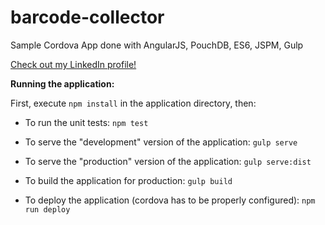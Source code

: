 # barcode-collector
Sample Cordova App done with AngularJS, PouchDB, ES6, JSPM, Gulp

[Check out my LinkedIn profile!](https://br.linkedin.com/in/danilo-cestari-82baab35)

**Running the application:**

First, execute `npm install` in the application directory, then:

- To run the unit tests:
	`npm test`

- To serve the "development" version of the application:
	`gulp serve`

- To serve the "production" version of the application:
	`gulp serve:dist`

- To build the application for production:
	`gulp build`
	
- To deploy the application (cordova has to be properly configured):
	`npm run deploy`
